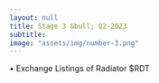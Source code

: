 ```yaml
---
layout: null
title: Stage 3 &bull; Q2-2023
subtitle:
image: "assets/img/number-3.png"
---
```

&bull; Exchange Listings of Radiator $RDT
